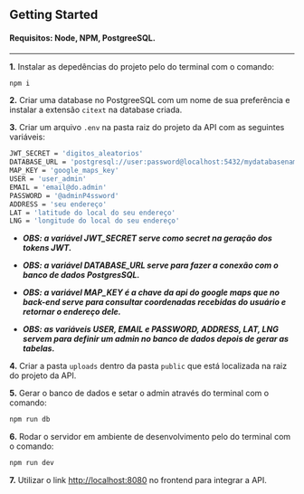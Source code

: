 ## Getting Started

#### Requisitos: Node, NPM, PostgreeSQL.

---

**1.** Instalar as depedências do projeto pelo do terminal com o comando:

```bash
npm i
```

**2.** Criar uma database no PostgreeSQL com um nome de sua preferência e instalar a extensão `citext` na database criada.

**3.** Criar um arquivo `.env` na pasta raiz do projeto da API com as seguintes variáveis:

```bash
JWT_SECRET = 'digitos_aleatorios'
DATABASE_URL = 'postgresql://user:password@localhost:5432/mydatabasename'
MAP_KEY = 'google_maps_key'
USER = 'user_admin'
EMAIL = 'email@do.admin'
PASSWORD = '@adminP4ssword'
ADDRESS = 'seu endereço'
LAT = 'latitude do local do seu endereço'
LNG = 'longitude do local do seu endereço'
```

- **_OBS: a variável JWT_SECRET serve como secret na geração dos tokens JWT._**

- **_OBS: a variável DATABASE_URL serve para fazer a conexão com o banco de dados PostgresSQL._**

- **_OBS: a variável MAP_KEY é a chave da api do google maps que no back-end serve para consultar coordenadas recebidas do usuário e retornar o endereço dele._**

- **_OBS: as variáveis USER, EMAIL e PASSWORD, ADDRESS, LAT, LNG servem para definir um admin no banco de dados depois de gerar as tabelas._**


**4.** Criar a pasta `uploads` dentro da pasta `public` que está localizada na raiz do projeto da API.

**5.** Gerar o banco de dados e setar o admin através do terminal com o comando:

```bash
npm run db
```

**6.** Rodar o servidor em ambiente de desenvolvimento pelo do terminal com o comando:

```bash
npm run dev
```

**7.** Utilizar o link [http://localhost:8080](http://localhost:8080) no frontend para integrar a API.
